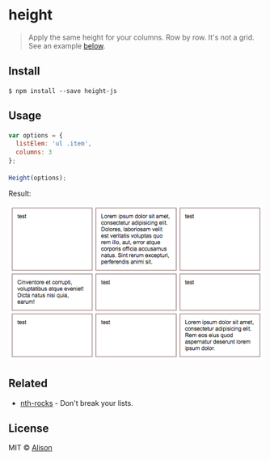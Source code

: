 # height
> Apply the same height for your columns. Row by row. It's not a grid. See an example [below](https://github.com/alisonmonteiro/height#usage).


## Install

```
$ npm install --save height-js
```


## Usage

```javascript
var options = {
  listElem: 'ul .item',
  columns: 3
};

Height(options);
```

Result:

![Sim](./example/screenshot.png)


## Related

- [nth-rocks](https://github.com/alisonmonteiro/nth-rocks) - Don't break your lists.


## License

MIT © [Alison](http://alisonmonteiro.com.br)
